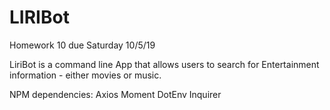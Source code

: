 # LIRIBot

Homework 10 due Saturday 10/5/19

LiriBot is a command line App that allows users to search for Entertainment information - either movies or music.

NPM dependencies:
Axios
Moment
DotEnv
Inquirer

<!-- Give a high-level overview of how the app is organized
Give start-to-finish instructions on how to run the app
Include screenshots, gifs or videos of the app functioning
Contain a link to a deployed version of the app
Clearly list the technologies used in the app
State your role in the app development -->
